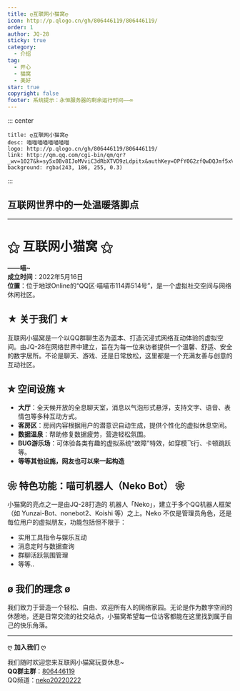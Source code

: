 ```yaml
---
title: ღ互联网小猫窝ღ
icon: http://p.qlogo.cn/gh/806446119/806446119/
order: 1
author: JQ-28
sticky: true
category:
  - 介绍
tag:
  - 开心
  - 猫窝
  - 美好
star: true
copyright: false
footer: 系统提示：永恒服务器的剩余运行时间——∞
---
```


::: center
  ```component VPCard
  title: ღ互联网小猫窝ღ
  desc: 喵喵喵喵喵喵喵喵
  logo: http://p.qlogo.cn/gh/806446119/806446119/
  link: http://qm.qq.com/cgi-bin/qm/qr?_wv=1027&k=sy5x0Bv8IJoMVviC3dRbXTVD9zLdpitx&authKey=OPfY0G2zfQwDQJmf5xV5cqJq7c6%2Beg1cqiCF%2BDHsSFEaGscmeo5ALIdyJ%2BYZmoJb&noverify=0&group_code=806446119
  background: rgba(243, 186, 255, 0.3)
  ```
:::


## **互联网世界中的一处温暖落脚点**  
---

# ⚝ **互联网小猫窝** ⚝
**——喵~**  
**成立时间**：2022年5月16日  
**位置**：位于地球Online的“QQ区·喵喵市114弄514号”，是一个虚拟社交空间与网络休闲社区。

## ★ **关于我们** ★

互联网小猫窝是一个以QQ群聊生态为蓝本、打造沉浸式网络互动体验的虚拟空间。由JQ-28在网络世界中建立，旨在为每一位来访者提供一个温馨、舒适、安全的数字居所。不论是聊天、游戏、还是日常放松，这里都是一个充满友善与创意的互动社区。

## ✮ **空间设施** ✮

- **大厅**：全天候开放的全息聊天室，消息以气泡形式悬浮，支持文字、语音、表情包等多种互动方式。
- **客房区**：房间内容根据用户的潜意识自动生成，提供个性化的虚拟休息空间。
- **数据温泉**：帮助修复数据疲劳，营造轻松氛围。
- **BUG游乐场**：可体验各类有趣的虚拟系统“故障”特效，如穿模飞行、卡顿跳跃等。  
- **等等其他设施，网友也可以来一起构造**

## ❀ **特色功能：喵可机器人（Neko Bot）** ❀

小猫窝的亮点之一是由JQ-28打造的 机器人「Neko」，建立于多个QQ机器人框架（如 Yunzai-Bot、nonebot2、Koishi 等）之上。Neko 不仅是管理员角色，还是每位用户的虚拟朋友，功能包括但不限于：

- 实用工具指令与娱乐互动
- 消息定时与数据查询
- 群聊活跃氛围管理
- 等等..

## ø **我们的理念** ø

我们致力于营造一个轻松、自由、欢迎所有人的网络家园。无论是作为数字空间的休憩地，还是日常交流的社交站点，小猫窝希望每一位访客都能在这里找到属于自己的快乐角落。

---

ღ **加入我们** ღ

我们随时欢迎您来互联网小猫窝玩耍休息~  
**QQ群主群**：[806446119](http://qm.qq.com/cgi-bin/qm/qr?_wv=1027&k=sy5x0Bv8IJoMVviC3dRbXTVD9zLdpitx&authKey=OPfY0G2zfQwDQJmf5xV5cqJq7c6%2Beg1cqiCF%2BDHsSFEaGscmeo5ALIdyJ%2BYZmoJb&noverify=0&group_code=806446119)  
QQ频道：[neko20220222](https://pd.qq.com/s/fzkgxc2ye?b=9)
